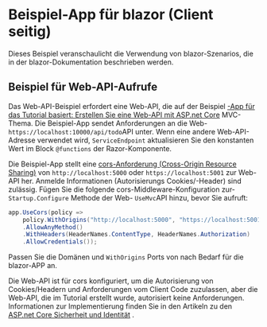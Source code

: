 # <a name="blazor-client-side-sample-app"></a>Beispiel-App für blazor (Client seitig)

Dieses Beispiel veranschaulicht die Verwendung von blazor-Szenarios, die in der blazor-Dokumentation beschrieben werden.

## <a name="call-web-api-example"></a>Beispiel für Web-API-Aufrufe

Das Web-API-Beispiel erfordert eine Web-API, die auf der Beispiel <a href="https://docs.microsoft.com/aspnet/core/tutorials/first-web-api">-App für das Tutorial basiert: Erstellen Sie eine Web-API mit ASP.net Core</a> MVC-Thema. Die Beispiel-App sendet Anforderungen an die Web- `https://localhost:10000/api/todo`API unter. Wenn eine andere Web-API-Adresse verwendet wird, `ServiceEndpoint` aktualisieren Sie den konstanten Wert im Block `@functions` der Razor-Komponente.</p>

Die Beispiel-App stellt eine <a href="https://docs.microsoft.com/aspnet/core/security/cors">cors-Anforderung (Cross-Origin Resource Sharing)</a> von `http://localhost:5000` oder `https://localhost:5001` zur Web-API her. Anmelde Informationen (Autorisierungs Cookies/-Header) sind zulässig. Fügen Sie die folgende cors-Middleware-Konfiguration zur- `Startup.Configure` Methode der Web- `UseMvc`API hinzu, bevor Sie aufruft:</p>

```csharp
app.UseCors(policy => 
    policy.WithOrigins("http://localhost:5000", "https://localhost:5001")
    .AllowAnyMethod()
    .WithHeaders(HeaderNames.ContentType, HeaderNames.Authorization)
    .AllowCredentials());
```

Passen Sie die Domänen und `WithOrigins` Ports von nach Bedarf für die blazor-APP an.

Die Web-API ist für cors konfiguriert, um die Autorisierung von Cookies/Headern und Anforderungen vom Client Code zuzulassen, aber die Web-API, die im Tutorial erstellt wurde, autorisiert keine Anforderungen. Informationen zur Implementierung finden Sie in den Artikeln zu den <a href="https://docs.microsoft.com/aspnet/core/security/">ASP.net Core Sicherheit und Identität</a> .
